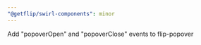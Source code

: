 ```yaml
---
"@getflip/swirl-components": minor
---
```


Add "popoverOpen" and "popoverClose" events to flip-popover
